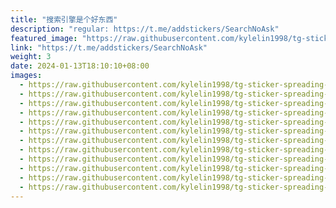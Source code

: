 ```yaml
---
title: "搜索引擎是个好东西"
description: "regular: https://t.me/addstickers/SearchNoAsk"
featured_image: "https://raw.githubusercontent.com/kylelin1998/tg-sticker-spreading-worldwide-images/main/img/7f574787-63b4-40a3-b620-1bc9bbbe6d74.jpg"
link: "https://t.me/addstickers/SearchNoAsk"
weight: 3
date: 2024-01-13T18:10:10+08:00
images:
  - https://raw.githubusercontent.com/kylelin1998/tg-sticker-spreading-worldwide-images/main/img/7f574787-63b4-40a3-b620-1bc9bbbe6d74.jpg
  - https://raw.githubusercontent.com/kylelin1998/tg-sticker-spreading-worldwide-images/main/img/00883d67-28e9-40d6-93ff-1b5e292e7f76.jpg
  - https://raw.githubusercontent.com/kylelin1998/tg-sticker-spreading-worldwide-images/main/img/d1adc209-c2a0-4f93-bf8e-7cf114563de2.jpg
  - https://raw.githubusercontent.com/kylelin1998/tg-sticker-spreading-worldwide-images/main/img/53ab88dc-a44f-4544-ad9e-f0e258a96120.jpg
  - https://raw.githubusercontent.com/kylelin1998/tg-sticker-spreading-worldwide-images/main/img/4e55c4c7-e941-4dac-a7a8-32d292df9c9b.jpg
  - https://raw.githubusercontent.com/kylelin1998/tg-sticker-spreading-worldwide-images/main/img/09b0e55e-b8e7-4583-b8cd-fc21a3956e46.jpg
  - https://raw.githubusercontent.com/kylelin1998/tg-sticker-spreading-worldwide-images/main/img/f6514266-eac9-4bc4-86b3-1beb6848658c.jpg
  - https://raw.githubusercontent.com/kylelin1998/tg-sticker-spreading-worldwide-images/main/img/e978b7dd-e967-4ee2-a47f-2ee04d9e06f6.jpg
  - https://raw.githubusercontent.com/kylelin1998/tg-sticker-spreading-worldwide-images/main/img/6331d9f8-f42f-41da-a98f-b30fc23df094.jpg
  - https://raw.githubusercontent.com/kylelin1998/tg-sticker-spreading-worldwide-images/main/img/31017136-2463-4964-b192-ee50018352d2.jpg
  - https://raw.githubusercontent.com/kylelin1998/tg-sticker-spreading-worldwide-images/main/img/145f888b-1c1c-492f-93ed-d213185d8d3f.jpg
  - https://raw.githubusercontent.com/kylelin1998/tg-sticker-spreading-worldwide-images/main/img/5cac77ab-730f-4fe5-a12b-ef49f1a695b9.jpg
---
```


